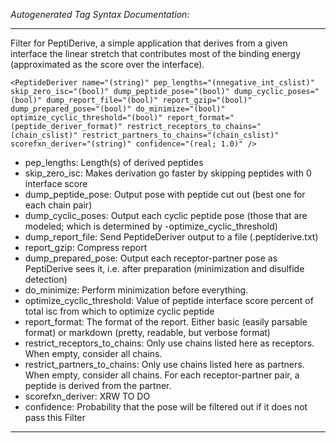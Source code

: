 _Autogenerated Tag Syntax Documentation:_

---
Filter for PeptiDerive, a simple application that derives from a given interface the linear stretch that contributes most of the binding energy (approximated as the score over the interface).

```
<PeptideDeriver name="(string)" pep_lengths="(nnegative_int_cslist)" skip_zero_isc="(bool)" dump_peptide_pose="(bool)" dump_cyclic_poses="(bool)" dump_report_file="(bool)" report_gzip="(bool)" dump_prepared_pose="(bool)" do_minimize="(bool)" optimize_cyclic_threshold="(bool)" report_format="(peptide_deriver_format)" restrict_receptors_to_chains="(chain_cslist)" restrict_partners_to_chains="(chain_cslist)" scorefxn_deriver="(string)" confidence="(real; 1.0)" />
```

-   pep_lengths: Length(s) of derived peptides
-   skip_zero_isc: Makes derivation go faster by skipping peptides with 0 interface score
-   dump_peptide_pose: Output pose with peptide cut out (best one for each chain pair)
-   dump_cyclic_poses: Output each cyclic peptide pose (those that are modeled; which is determined by -optimize_cyclic_threshold)
-   dump_report_file: Send PeptideDeriver output to a file (.peptiderive.txt)
-   report_gzip: Compress report
-   dump_prepared_pose: Output each receptor-partner pose as PeptiDerive sees it, i.e. after preparation (minimization and disulfide detection)
-   do_minimize: Perform minimization before everything.
-   optimize_cyclic_threshold: Value of peptide interface score percent of total isc from which to optimize cyclic peptide
-   report_format: The format of the report. Either basic (easily parsable format) or markdown (pretty, readable, but verbose format)
-   restrict_receptors_to_chains: Only use chains listed here as receptors. When empty, consider all chains.
-   restrict_partners_to_chains: Only use chains listed here as partners. When empty, consider all chains. For each receptor-partner pair, a peptide is derived from the partner.
-   scorefxn_deriver: XRW TO DO
-   confidence: Probability that the pose will be filtered out if it does not pass this Filter

---
